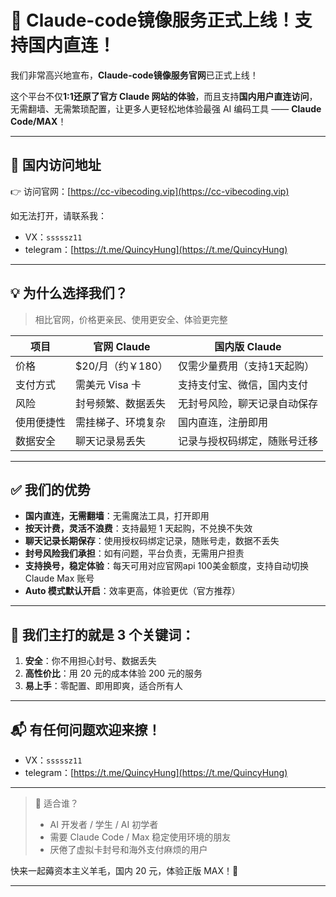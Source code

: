 # 🎉 Claude-code镜像服务正式上线！支持国内直连！

我们非常高兴地宣布，**Claude-code镜像服务官网**已正式上线！

这个平台不仅**1:1还原了官方 Claude 网站的体验**，而且支持**国内用户直连访问**，无需翻墙、无需繁琐配置，让更多人更轻松地体验最强 AI 编码工具 —— **Claude Code/MAX**！

---

## 🚀 国内访问地址

👉 访问官网：[https://cc-vibecoding.vip](https://cc-vibecoding.vip)

如无法打开，请联系我：

- VX：`sssssz11`  
- telegram：[https://t.me/QuincyHung](https://t.me/QuincyHung)  
---

## 💡 为什么选择我们？

> 相比官网，价格更亲民、使用更安全、体验更完整

| 项目 | 官网 Claude | 国内版 Claude |
|------|-------------|----------------|
| 价格 | $20/月（约￥180） | 仅需少量费用（支持1天起购） |
| 支付方式 | 需美元 Visa 卡 | 支持支付宝、微信，国内支付 |
| 风险 | 封号频繁、数据丢失 | 无封号风险，聊天记录自动保存 |
| 使用便捷性 | 需挂梯子、环境复杂 | 国内直连，注册即用 |
| 数据安全 | 聊天记录易丢失 | 记录与授权码绑定，随账号迁移 |

---

## ✅ 我们的优势

- **国内直连，无需翻墙**：无需魔法工具，打开即用
- **按天计费，灵活不浪费**：支持最短 1 天起购，不兑换不失效
- **聊天记录长期保存**：使用授权码绑定记录，随账号走，数据不丢失
- **封号风险我们承担**：如有问题，平台负责，无需用户担责
- **支持换号，稳定体验**：每天可用对应官网api 100美金额度，支持自动切换 Claude Max 账号
- **Auto 模式默认开启**：效率更高，体验更优（官方推荐）

---

## 🧠 我们主打的就是 3 个关键词：

1. **安全**：你不用担心封号、数据丢失
2. **高性价比**：用 20 元的成本体验 200 元的服务
3. **易上手**：零配置、即用即爽，适合所有人

---

## 📬 有任何问题欢迎来撩！

- VX：`sssssz11`  
- telegram：[https://t.me/QuincyHung](https://t.me/QuincyHung)  

---

> 📌 适合谁？
> - AI 开发者 / 学生 / AI 初学者
> - 需要 Claude Code / Max 稳定使用环境的朋友
> - 厌倦了虚拟卡封号和海外支付麻烦的用户

快来一起薅资本主义羊毛，国内 20 元，体验正版 MAX！🎯

---
